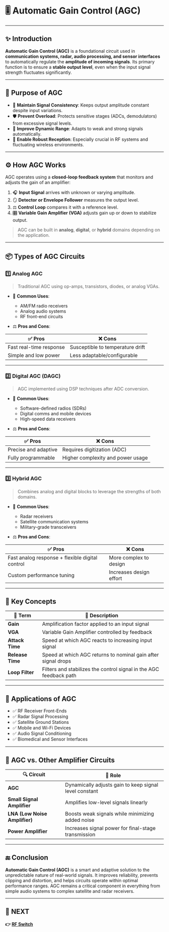 # 🎚️ Automatic Gain Control (AGC)

---

## ✨ Introduction

**Automatic Gain Control (AGC)** is a foundational circuit used in **communication systems, radar, audio processing, and sensor interfaces** to automatically regulate the **amplitude of incoming signals**. Its primary function is to ensure a **stable output level**, even when the input signal strength fluctuates significantly.

---

## 🔹 Purpose of AGC

- 🎯 **Maintain Signal Consistency**: Keeps output amplitude constant despite input variations.
- 🛡️ **Prevent Overload**: Protects sensitive stages (ADCs, demodulators) from excessive signal levels.
- 📶 **Improve Dynamic Range**: Adapts to weak and strong signals automatically.
- 📡 **Enable Robust Reception**: Especially crucial in RF systems and fluctuating wireless environments.

---

## ⚙️ How AGC Works

AGC operates using a **closed-loop feedback system** that monitors and adjusts the gain of an amplifier:

1. 🎧 **Input Signal** arrives with unknown or varying amplitude.
2. 🪞 **Detector or Envelope Follower** measures the output level.
3. ⚖️ **Control Loop** compares it with a reference level.
4. 🎛️ **Variable Gain Amplifier (VGA)** adjusts gain up or down to stabilize output.

> AGC can be built in **analog**, **digital**, or **hybrid** domains depending on the application.

---

## 📦 Types of AGC Circuits

### 1️⃣ **Analog AGC**

> Traditional AGC using op-amps, transistors, diodes, or analog VGAs.

- 📡 **Common Uses**:  
  - AM/FM radio receivers  
  - Analog audio systems  
  - RF front-end circuits

- ⚖️ **Pros and Cons**:

| ✅ Pros                      | ❌ Cons                          |
|------------------------------|----------------------------------|
| Fast real-time response       | Susceptible to temperature drift |
| Simple and low power          | Less adaptable/configurable      |

---

### 2️⃣ **Digital AGC (DAGC)**

> AGC implemented using DSP techniques after ADC conversion.

- 📡 **Common Uses**:  
  - Software-defined radios (SDRs)  
  - Digital comms and mobile devices  
  - High-speed data receivers

- ⚖️ **Pros and Cons**:

| ✅ Pros                     | ❌ Cons                            |
|-----------------------------|------------------------------------|
| Precise and adaptive         | Requires digitization (ADC)        |
| Fully programmable           | Higher complexity and power usage  |

---

### 3️⃣ **Hybrid AGC**

> Combines analog and digital blocks to leverage the strengths of both domains.

- 📡 **Common Uses**:  
  - Radar receivers  
  - Satellite communication systems  
  - Military-grade transceivers

- ⚖️ **Pros and Cons**:

| ✅ Pros                                 | ❌ Cons                      |
|-----------------------------------------|------------------------------|
| Fast analog response + flexible digital control | More complex to design  |
| Custom performance tuning               | Increases design effort       |

---

## 🧠 Key Concepts

| 🔑 Term                  | 📖 Description                                                           |
|--------------------------|--------------------------------------------------------------------------|
| **Gain**                  | Amplification factor applied to an input signal                         |
| **VGA**                   | Variable Gain Amplifier controlled by feedback                          |
| **Attack Time**           | Speed at which AGC reacts to increasing input signal                    |
| **Release Time**          | Speed at which AGC returns to nominal gain after signal drops           |
| **Loop Filter**           | Filters and stabilizes the control signal in the AGC feedback path       |

---

## 📌 Applications of AGC

- ✅ RF Receiver Front-Ends  
- ✅ Radar Signal Processing  
- ✅ Satellite Ground Stations  
- ✅ Mobile and Wi-Fi Devices  
- ✅ Audio Signal Conditioning  
- ✅ Biomedical and Sensor Interfaces

---

## 🔄 AGC vs. Other Amplifier Circuits

| 🔍 Circuit                  | 🔁 Role                                                             |
|-----------------------------|---------------------------------------------------------------------|
| **AGC**                     | Dynamically adjusts gain to keep signal level constant             |
| **Small Signal Amplifier**  | Amplifies low-level signals linearly                               |
| **LNA (Low Noise Amplifier)** | Boosts weak signals while minimizing added noise                  |
| **Power Amplifier**         | Increases signal power for final-stage transmission                |

---

## 🔚 Conclusion

**Automatic Gain Control (AGC)** is a smart and adaptive solution to the unpredictable nature of real-world signals. It improves reliability, prevents clipping and distortion, and helps circuits operate within optimal performance ranges. AGC remains a critical component in everything from simple audio systems to complex satellite and radar receivers.

---

## 🔹 NEXT  
**👉 [RF Switch](../../Signal_Routing/RF_Switch)**
